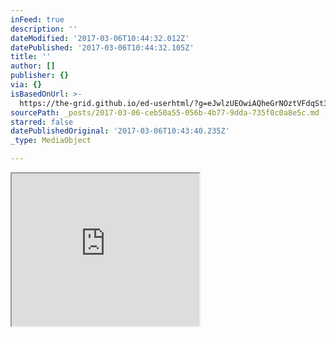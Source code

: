 ```yaml
---
inFeed: true
description: ''
dateModified: '2017-03-06T10:44:32.012Z'
datePublished: '2017-03-06T10:44:32.105Z'
title: ''
author: []
publisher: {}
via: {}
isBasedOnUrl: >-
  https://the-grid.github.io/ed-userhtml/?g=eJwlzUEOwiAQheGrNOztVFdqSt3qBZrorsBUSIbSDEOIt5fo8lv8741h5SViV4MTr9XxchpU5zG8vTQN56bMVisvsucrQK21_6QixWBvUwSMBh3Mj_3gab6_3PPGSLpVv1mT2CFr1bwQpboWomwZcZtG-D9PX_gzLBg
sourcePath: _posts/2017-03-06-ceb50a55-056b-4b77-9dda-735f0c0a8e5c.md
starred: false
datePublishedOriginal: '2017-03-06T10:43:40.235Z'
_type: MediaObject

---
```

<iframe src="https://the-grid.github.io/ed-userhtml/?g=eJwlzUEOwiAQheGrNOztVFdqSt3qBZrorsBUSIbSDEOIt5fo8lv8741h5SViV4MTr9XxchpU5zG8vTQN56bMVisvsucrQK21_6QixWBvUwSMBh3Mj_3gab6_3PPGSLpVv1mT2CFr1bwQpboWomwZcZtG-D9PX_gzLBg" height="244" style=""></iframe>